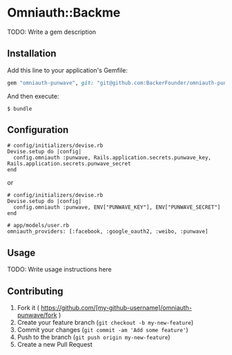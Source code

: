 # Omniauth::Backme

TODO: Write a gem description

## Installation

Add this line to your application's Gemfile:

```ruby
gem "omniauth-punwave", git: "git@github.com:BackerFounder/omniauth-punwave.git"
```

And then execute:

    $ bundle
    
## Configuration

```
# config/initializers/devise.rb
Devise.setup do |config|
  config.omniauth :punwave, Rails.application.secrets.punwave_key, Rails.application.secrets.punwave_secret
end
```
or

```
# config/initializers/devise.rb
Devise.setup do |config|
  config.omniauth :punwave, ENV["PUNWAVE_KEY"], ENV["PUNWAVE_SECRET"]
end
```

```
# app/models/user.rb
omniauth_providers: [:facebook, :google_oauth2, :weibo, :punwave]
```

## Usage

TODO: Write usage instructions here

## Contributing

1. Fork it ( https://github.com/[my-github-username]/omniauth-punwave/fork )
2. Create your feature branch (`git checkout -b my-new-feature`)
3. Commit your changes (`git commit -am 'Add some feature'`)
4. Push to the branch (`git push origin my-new-feature`)
5. Create a new Pull Request
